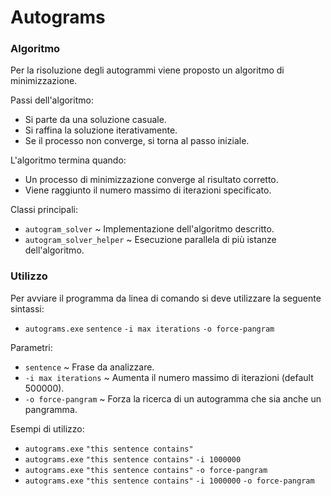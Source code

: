 # Autograms

### Algoritmo

Per la risoluzione degli autogrammi viene proposto un algoritmo di minimizzazione.

Passi dell'algoritmo:
* Si parte da una soluzione casuale.
* Si raffina la soluzione iterativamente.
* Se il processo non converge, si torna al passo iniziale.

L'algoritmo termina quando:
* Un processo di minimizzazione converge al risultato corretto.
* Viene raggiunto il numero massimo di iterazioni specificato.

Classi principali:
* `autogram_solver` ~ Implementazione dell'algoritmo descritto.
* `autogram_solver_helper` ~ Esecuzione parallela di più istanze dell'algoritmo.

### Utilizzo

Per avviare il programma da linea di comando si deve utilizzare la seguente sintassi:
* `autograms.exe` `sentence` `-i max iterations` `-o force-pangram`

Parametri:
* `sentence` ~ Frase da analizzare.
* `-i max iterations` ~ Aumenta il numero massimo di iterazioni (default 500000).
* `-o force-pangram` ~ Forza la ricerca di un autogramma che sia anche un pangramma.

Esempi di utilizzo:
* `autograms.exe` `"this sentence contains"`
* `autograms.exe` `"this sentence contains"` `-i 1000000`
* `autograms.exe` `"this sentence contains"` `-o force-pangram`
* `autograms.exe` `"this sentence contains"` `-i 1000000` `-o force-pangram`

